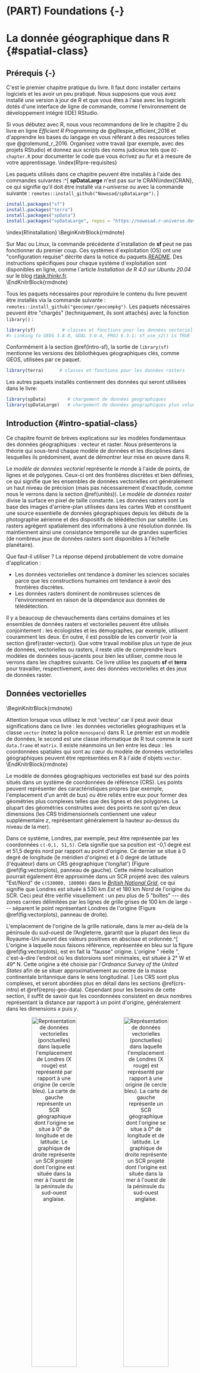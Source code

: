 # (PART) Foundations {-}

# La donnée géographique dans R {#spatial-class}

## Prérequis {-}

C'est le premier chapitre pratique du livre. Il faut donc installer certains logiciels et les avoir un peu pratiqué. 
Nous supposons que vous avez installé une version à jour de R et que vous êtes à l'aise avec les logiciels dotés d'une interface de ligne de commande, comme l'environnement de développement intégré (IDE) RStudio.
<!--or VSCode?-->

<!-- Should we update these references to more up-to-date resources? -->
Si vous débutez avec R, nous vous recommandons de lire le chapitre 2 du livre en ligne *Efficient R Programming* de @gillespie_efficient_2016 et d'apprendre les bases du langage en vous référant à des ressources telles que @grolemund_r_2016.
Organisez votre travail (par exemple, avec des projets RStudio) et donnez aux scripts des noms judicieux tels que `02-chapter.R` pour documenter le code que vous écrivez au fur et à mesure de votre apprentissage.
\index{R!pre-requisites}

Les paquets utilisés dans ce chapitre peuvent être installés à l'aide des commandes suivantes :^[
**spDataLarge** n'est pas sur le CRAN\index{CRAN}, ce qui signifie qu'il doit être installé via *r-universe* ou avec la commande suivante : `remotes::install_github("Nowosad/spDataLarge")`.
]


```r
install.packages("sf")
install.packages("terra")
install.packages("spData")
install.packages("spDataLarge", repos = "https://nowosad.r-universe.dev")
```

\index{R!installation}
\BeginKnitrBlock{rmdnote}<div class="rmdnote">Sur Mac ou Linux, la commande précédente d´installation de **sf** peut ne pas fonctionner du premier coup.
Ces systèmes d´exploitation (OS) ont une "configuration requise" décrite dans la notice du paquets.[README](https://github.com/r-spatial/sf). 
Des instructions spécifiques pour chaque système d´exploitation sont disponibles en ligne, comme l´article *Installation de R 4.0 sur Ubuntu 20.04* sur le blog [rtask.thinkr.fr](https://rtask.thinkr.fr/installation-of-r-4-0-on-ubuntu-20-04-lts-and-tips-for-spatial-packages/).</div>\EndKnitrBlock{rmdnote}

Tous les paquets nécessaires pour reproduire le contenu du livre peuvent être installés via la commande suivante : `remotes::install_github("geocompr/geocompkg")`.
Les paquets nécessaires peuvent être "chargés" (techniquement, ils sont attachés) avec la fonction `library()` :


```r
library(sf)          # classes et fonctions pour les données vectorielles
#> Linking to GEOS 3.8.0, GDAL 3.0.4, PROJ 6.3.1; sf_use_s2() is TRUE
```

Conformément à la section \@ref(intro-sf), la sortie de `library(sf)` mentionne les versions des bibliothèques géographiques clés, comme GEOS, utilisées par ce paquet.


```r
library(terra)      # classes et fonctions pour les données rasters
```

Les autres paquets installés contiennent des données qui seront utilisées dans le livre:


```r
library(spData)        # chargement de données geographiques
library(spDataLarge)   # chargement de données geographiques plus volumineuses
```

## Introduction {#intro-spatial-class}

Ce chapitre fournit de brèves explications sur les modèles fondamentaux des données géographiques : vecteur et raster.
Nous présenterons la théorie qui sous-tend chaque modèle de données et les disciplines dans lesquelles ils prédominent, avant de démontrer leur mise en œuvre dans R.

Le *modèle de données vectoriel* représente le monde à l'aide de points, de lignes et de polygones.
Ceux-ci ont des frontières discrètes et bien définies, ce qui signifie que les ensembles de données vectorielles ont généralement un haut niveau de précision (mais pas nécessairement d'exactitude, comme nous le verrons dans la section \@ref(unités)).
Le *modèle de données raster* divise la surface en pixel de taille constante.
Les données rasters sont la base des images d'arrière-plan utilisées dans les cartes Web et constituent une source essentielle de données géographiques depuis les débuts de la photographie aérienne et des dispositifs de télédétection par satellite.
Les rasters agrègent spatialement des informations à une résolution donnée. Ils maintiennent ainsi une consistance temporelle sur de grandes superficies (de nombreux jeux de données rasters sont disponibles à l'échelle planétaire).

Que faut-il utiliser ?
La réponse dépend probablement de votre domaine d'application :

- Les données vectorielles ont tendance à dominer les sciences sociales parce que les constructions humaines ont tendance à avoir des frontières discrètes.
- Les données rasters dominent de nombreuses sciences de l'environnement en raison de la dépendance aux données de télédétection.

Il y a beaucoup de chevauchements dans certains domaines et les ensembles de données rasters et vectorielles peuvent être utilisés conjointement :
les écologistes et les démographes, par exemple, utilisent couramment les deux.
En outre, il est possible de les convertir (voir la section \@ref(raster-vector)).
Que votre travail mobilise plus un type de jeux de données, vectorielles ou rasters, il reste utile de comprendre leurs modèles de données sous-jacents pour bien les utiliser, comme nous le verrons dans les chapitres suivants.
Ce livre utilise les paquets **sf** et **terra** pour travailler, respectivement, avec des données vectorielles et des jeux de données raster.

## Données vectorielles 

\BeginKnitrBlock{rmdnote}<div class="rmdnote">Attention lorsque vous utilisez le mot 'vecteur' car il peut avoir deux significations dans ce livre :
les données vectorielles géographiques et la classe `vector` (notez la police `monospace`) dans R.
Le premier est un modèle de données, le second est une classe informatique de R tout comme le sont `data.frame` et `matrix`.
Il existe néanmoins un lien entre les deux : les coordonnées spatiales qui sont au cœur du modèle de données vectorielles géographiques peuvent être représentées en R à l´aide d´objets `vector`.</div>\EndKnitrBlock{rmdnote}

Le modèle de données géographiques vectorielles est basé sur des points situés dans un système de coordonnées de référence (CRS).
Les points peuvent représenter des caractéristiques propres (par exemple, l'emplacement d'un arrêt de bus) ou être reliés entre eux pour former des géométries plus complexes telles que des lignes et des polygones.
La plupart des géométries construites avec des points ne sont qu'en deux dimensions (les CRS tridimensionnels contiennent une valeur supplémentaire $z$, représentant généralement la hauteur au-dessus du niveau de la mer).

Dans ce système, Londres, par exemple, peut être représentée par les coordonnées `c(-0,1, 51,5)`.
Cela signifie que sa position est  -0,1 degré est et 51,5 degrés nord par rapport au point d'origine.
Ce dernier se situe à 0 degré de longitude (le méridien d'origine) et à 0 degré de latitude (l'équateur) dans un CRS géographique ('long/lat') (Figure \@ref(fig:vectorplots), panneau de gauche).
Cette même localisation pourrait également être approximée dans un SCR projeté avec des valeurs "Est/Nord" de `c(530000, 180000)` dans le [*British National Grid*](https://en.wikipedia.org/wiki/Ordnance_Survey_National_Grid), ce qui signifie que Londres est située à 530 km *Est* et 180 km *Nord* de l'origine du SCR.
Ceci peut être vérifié visuellement : un peu plus de 5 "boîtes" --- des zones carrées délimitées par les lignes de grille grises de 100 km de large --- séparent le point représentant Londres de l'origine (Figure \@ref(fig:vectorplots), panneau de droite).

L'emplacement de l'origine de la grille nationale, dans la mer au-delà de la péninsule du sud-ouest de l’Angleterre, garantit que la plupart des lieux du Royaume-Uni auront des valeurs positives en abscisse et ordonnée.^[ 
L'origine à laquelle nous faisons référence, représentée en bleu sur la figure \@ref(fig:vectorplots), est en fait la "fausse" origine.
L'origine " réelle ", c'est-à-dire l'endroit où les distorsions sont minimales, est située à 2° W et 49° N. 
Cette origine a été choisie par l'*Ordnance Survey of the United States* afin de se situer approximativement au centre de la masse continentale britannique dans le sens longitudinal.
]
Les CRS sont plus complexes, et seront abordées plus en détail dans les sections \@ref(crs-intro) et \@ref(reproj-geo-data). Cependant pour les besoins de cette section, il suffit de savoir que les coordonnées consistent en deux nombres représentant la distance par rapport à un point d'origine, généralement dans les dimensions $x$ puis $y$.



<div class="figure" style="text-align: center">
<img src="figures/vector_lonlat.png" alt="Représentation de données vectorielles (ponctuelles) dans laquelle l'emplacement de Londres (X rouge) est représenté par rapport à une origine (le cercle bleu). La carte de gauche représente un SCR géographique dont l'origine se situe à 0° de longitude et de latitude. Le graphique de droite représente un SCR projeté dont l'origine est située dans la mer à l'ouest de la péninsule du sud-ouest anglaise." width="49%" /><img src="figures/vector_projected.png" alt="Représentation de données vectorielles (ponctuelles) dans laquelle l'emplacement de Londres (X rouge) est représenté par rapport à une origine (le cercle bleu). La carte de gauche représente un SCR géographique dont l'origine se situe à 0° de longitude et de latitude. Le graphique de droite représente un SCR projeté dont l'origine est située dans la mer à l'ouest de la péninsule du sud-ouest anglaise." width="49%" />
<p class="caption">(\#fig:vectorplots)Représentation de données vectorielles (ponctuelles) dans laquelle l'emplacement de Londres (X rouge) est représenté par rapport à une origine (le cercle bleu). La carte de gauche représente un SCR géographique dont l'origine se situe à 0° de longitude et de latitude. Le graphique de droite représente un SCR projeté dont l'origine est située dans la mer à l'ouest de la péninsule du sud-ouest anglaise.</p>
</div>

**sf** fournit des classes informatiques pour les données géographiques vectorielles ainsi qu'une interface en ligne de commande pour des bibliothèques de géocomputation de bas niveau : 

- GDAL\index{GDAL}, pour la lecture, l'écriture et la manipulation d'une large gamme de formats de données géographiques, couverte dans le chapitre \@ref(read-write)
- PROJ, une puissante bibliothèque pour les transformations de systèmes de coordonnées, qui sous-tend le chapitre \@ref(reproj-geo-data)
- GEOS\index{GEOS}, un moteur de géométrie euclidienne pour les opérations telles que le calcul des tampons et des centroïdes sur les données avec un SCR projeté, couvert dans le chapitre \@ref(geometric-operations)
- [S2](https://s2geometry.io/), un moteur de géométrie sphérique écrit en C++ développé par Google, via le paquet [**s2**](https://r-spatial.github.io/s2/), couvert dans la section \@ref(s2) ci-dessous et dans le chapitre \@ref(reproj-geo-data).
<!-- - [liblwgeom](https://github.com/postgis/postgis/tree/master/liblwgeom), a geometry engine used by PostGIS, via the [**lwgeom**](https://r-spatial.github.io/lwgeom/) package -->

Les informations concernant ces interfaces sont indiquées par *sf* lorsque que celui ci est chargé pour la première fois: via le message `Linking to GEOS 3.8.0, GDAL 3.0.4, PROJ 6.3.1; sf_use_s2() is TRUE` apparue en dessous de la commande `library(sf)` au tout début de ce chapitre. Ce message indique les versions des bibliothèques liées GEOS, GDAL et PROJ (chiffre pouvant varier au cours du temps et entre les ordinateurs) et si oui ou non l'interface avec S2 est activée. 
Aujourd'hui, nous considérons que c'est un acquis, cependant, c'est grâce à l’intégration étroite entre les différentes bibliothèques géographiques qu'un travail de géocomputation reproductible est possible.

Une fonctionnalité intéressante de **sf** est que vous pouvez changer le moteur de géométrie par défaut utilisé sur les données non projetées : "Désactiver" S2 peut être fait avec la commande `sf::sf_use_s2("FALSE")`, ce qui signifie que le moteur de géométrie euclidienne GEOS sera utilisé par défaut pour toutes les opérations de géométrie, y compris celles sur les données non projetées.
Comme nous le verrons dans la Section \@ref(s2), la géométrie euclidienne, ou plane, est basée sur un espace à 2 dimensions.
Les moteurs de géométrie euclidienne tels que GEOS supposent des coordonnées "plates" (projetées), tandis que les moteurs de géométrie sphérique tels que S2 supposent des coordonnées non projetées (lon/lat).

Cette section présente les classes **sf** en préparation des chapitres suivants (les chapitres \@ref(geometric-operations) et \@ref(read-write) couvrent respectivement l'interface GEOS et GDAL)

### Une introduction aux *Simple Features*

*Simple features* ou "entités simples" est un [Format ouvert](http://portal.opengeospatial.org/files/?artifact_id=25355) développé et approuvé par l'Open Geospatial Consortium (OGC), une organisation à but non lucratif dont nous reviendrons sur les activités dans un chapitre ultérieur (section \@ref(file-formats)).
\index{simple features |cf. {sf}}
*Simple Features* est un modèle de données hiérarchique qui représente un large éventail de types géométriques.
Sur les 18 types géométriques pris en charge par la spécification, seuls 7 sont utilisés dans la grande majorité des recherches géographiques (voir Figure \@ref(fig:sf-ogc)) ;
ces types géométriques de base sont entièrement pris en charge par le paquet R **sf** [@pebesma_simple_2018].^[
Le format OGC complet comprend des types de géométrie plutôt exotiques, notamment les types de géométrie "surface" et "courbe", qui ont actuellement une application limitée dans le monde réel.
Les 18 types peuvent être manipulés avec le package **sf**, bien que (à partir de l'été 2018) leur représentation ne fonctionne plus que pour les "7 principaux".
]  

<div class="figure" style="text-align: center">
<img src="figures/sf-classes.png" alt="Les types de *Simple features* pleinement disponibles dans sf." width="60%" />
<p class="caption">(\#fig:sf-ogc)Les types de *Simple features* pleinement disponibles dans sf.</p>
</div>

**sf** peut représenter tous les types de géométrie vectorielle courants (les classes de données raster ne sont pas prises en charge par **sf**) : points, lignes, polygones et leurs versions "multi" respectives (qui regroupent les caractéristiques du même type en une seule caractéristique).
\index{sf}
\index{sf (package)|voir {sf}}
**sf** prend également en charge les collections de géométrie, qui peuvent contenir plusieurs types de géométrie dans un seul objet.
**sf** fournit la même fonctionnalité (et plus) que celle fournie précédemment dans trois packages --- **sp** pour les classes de données [@R-sp], **rgdal** pour la lecture/écriture de données via une interface avec GDAL et PROJ [@R-rgdal] et **rgeos** pour les opérations spatiales via une interface avec GEOS [@R-rgeos].


Comme expliqué au chapitre 1, les paquets géographiques de R ont une longue histoire d'interfaçage avec des bibliothèques de niveau inférieur, et **sf** poursuit cette tradition avec une interface unifiée vers les versions récentes de GEOS pour les opérations de géométrie, la bibliothèque GDAL pour la lecture et l'écriture de fichiers de données géographiques, et la bibliothèque PROJ pour la représentation et la transformation des systèmes de référence de coordonnées projetées.
Grâce à **s2**,
<!-- **s2** functions have replaced **lwgeom** ones (Bivand 2021). -->
<!-- and **lwgeom**, **sf** also has an inter to PostGIS's [`liblwgeom`](https://github.com/postgis/postgis/tree/master/liblwgeom) library  -->
"une interface avec la bibliothèque de géométrie sphérique de Google [`s2`] (https://s2geometry.io/), **sf** a également accès à des "mesures et opérations sur des géométries non planes" rapides et précises" [@bivand_progress_2021].
Depuis la version 1.0.0 de **sf**, lancée en [juin 2021](https://cran.r-project.org/src/contrib/Archive/sf/), la fonctionnalité **s2** est maintenant utilisée par [défaut](https://r-spatial.org/r/2020/06/17/s2.html) sur les géométries avec des systèmes de coordonnées géographiques (longitude/latitude), une caractéristique unique de **sf** qui diffère des bibliothèques spatiales ne prenant en charge que GEOS pour les opérations de géométrie, comme le paquet Python [GeoPandas](geopandas/geopandas/issues/2098).
Nous aborderons **s2** dans les chapitres suivants.
<!-- Todo: link to them, e.g. (RL 2021-11) -->
<!-- See sections \@ref(s2) and \@ref(buffers) for further details. -->

La capacité de **sf** à intégrer plusieurs bibliothèques puissantes pour la géoinformatique dans un seul cadre est une réalisation remarquable qui réduit le "coût d'entrée" dans le monde de l'analyse reproductible des données géographiques avec des bibliothèques performantes.
La fonctionnalité de **sf** est bien documentée sur son site web à l'adresse [r-spatial.github.io/sf/] (https://r-spatial.github.io/sf/index.html) contient 7 vignettes.
Celles-ci peuvent être visualisées hors ligne comme suit :


```r
vignette(package = "sf") # Qu'elles sont les vignettes disponibles
vignette("sf1")          # Une introduction à la bibliothèque 
```



Comme l'explique la première vignette, les objets de type *simples features* dans R sont stockés dans un tableau de données, les données géographiques occupant une colonne spéciale, généralement nommée "geom" ou "geometry".
Nous allons utiliser le jeu de données `world` fourni par la bibliothèque **spData**, chargé au début de ce chapitre, pour montrer ce que sont les objets `sf` et comment ils fonctionnent.
`world` est un "tableau de données `sf`" contenant des colonnes spatiales et attributaires, dont les noms sont retournés par la fonction `names()` (la dernière colonne dans cet exemple contient les informations géographiques) :


```r
class(world)
#> [1] "sf"         "tbl_df"     "tbl"        "data.frame"
names(world)
#>  [1] "iso_a2"    "name_long" "continent" "region_un" "subregion" "type"     
#>  [7] "area_km2"  "pop"       "lifeExp"   "gdpPercap" "geom"
```

Le contenu de cette colonne `geom` donne aux objets `sf` leurs propriétés spatiales : `world$geom` est une '[colonne de type liste](https://adv-r.hadley.nz/vectors-chap.html#list-columns)' qui contient toutes les coordonnées des polygones du pays.
\index{list column}
Les objets `sf` peuvent être tracés rapidement avec la fonction de base de R, `plot()` ;
la commande suivante crée la figure \@ref(fig:world-all).


```r
plot(world)
```

<div class="figure" style="text-align: center">
<img src="02-spatial-data_files/figure-html/world-all-1.png" alt="Cartes du monde utilisant le paquet sf, avec une dimension pour chaque attribut." width="100%" />
<p class="caption">(\#fig:world-all)Cartes du monde utilisant le paquet sf, avec une dimension pour chaque attribut.</p>
</div>

Notez qu'au lieu de créer une seule carte par défaut pour les objets géographiques, comme le font la plupart des programmes SIG,  la fonction `plot()` sur des objets `sf` retourne une carte pour chaque variable du jeux de données.
Ce comportement peut être utile pour explorer la distribution spatiale de différentes variables et est abordé plus en détail dans la section \@ref(basic-map).

Plus largement, traiter les objets géographiques comme des tableaux de données classiques avec des propriétés spatiales présente de nombreux avantages, surtout si vous avez déjà l'habitude de travailler avec des tableaux de données.
Par exemple, la fonction très pratique `summary()`, fournit un aperçu utile des variables de l'objet `world`.


```r
summary(world["lifeExp"])
#>     lifeExp                geom    
#>  Min.   :50.6   MULTIPOLYGON :177  
#>  1st Qu.:65.0   epsg:4326    :  0  
#>  Median :72.9   +proj=long...:  0  
#>  Mean   :70.9                      
#>  3rd Qu.:76.8                      
#>  Max.   :83.6                      
#>  NA's   :10
```

Bien que nous n'ayons sélectionné qu'une seule variable pour la commande `summary()`, elle produit également un rapport sur la géométrie.
Cela démontre le comportement "permanent" des colonnes de type géométrie des objets **sf**, cela signifie que la géométrie est conservée à moins que l'utilisateur ne la supprime délibérément, comme nous le verrons dans la Section \@ref(vector-attribute-manipulation).
Le résultat fournit un résumé rapide des données spatiales et non spatiales contenues dans `world` : l'espérance de vie moyenne est de 71 ans (allant de moins de 51 ans à plus de 83 ans avec une médiane de 73 ans) pour tous les pays.

\BeginKnitrBlock{rmdnote}<div class="rmdnote">Le mot `MULTIPOLYGON` dans le résumé ci-dessus fait référence au type de géométrie des éléments (pays) dans l´objet `world`.
Cette représentation est nécessaire pour les pays comportant des îles comme l´Indonésie et la Grèce.
Les autres types de géométrie sont décrits dans la section \@ref(geometry).</div>\EndKnitrBlock{rmdnote}

Il est important d'examiner de plus près le comportement de base et le contenu de cet objet *simple feature*, que l'on peut utilement considérer comme un "**s**patial data **f**rames".

Les objets `sf` sont faciles à extraire: le code ci-dessous extrait ses deux premières lignes et trois premières colonnes de `world`.
La sortie montre deux différences majeures par rapport à un `data.frame` standard : l'inclusion de données géographiques supplémentaires (`geometry type`, `dimension`, `bbox` et les informatio`ns SCR - `epsg (SRID)`, `proj4string`) ainsi que la présence d'une colonne `geometry`, ici nommée `geom` :


```r
world_mini = world[1:2, 1:3]
world_mini
#> Simple feature collection with 2 features and 3 fields
#> Geometry type: MULTIPOLYGON
#> Dimension:     XY
#> Bounding box:  xmin: -180 ymin: -18.3 xmax: 180 ymax: -0.95
#> Geodetic CRS:  WGS 84
#> # A tibble: 2 × 4
#>   iso_a2 name_long continent                                                geom
#>   <chr>  <chr>     <chr>                                      <MULTIPOLYGON [°]>
#> 1 FJ     Fiji      Oceania   (((-180 -16.6, -180 -16.5, -180 -16, -180 -16.1, -…
#> 2 TZ     Tanzania  Africa    (((33.9 -0.95, 31.9 -1.03, 30.8 -1.01, 30.4 -1.13,…
```

Tout cela peut sembler assez complexe, surtout pour un système de classes qui est censé être simple.
Cependant, il y a de bonnes raisons d'organiser les choses de cette façon et d'utiliser **sf**.

Avant de décrire chaque type de géométrie géré par le paquet **sf**, il est utile de prendre un peu de recul pour comprendre les éléments constitutifs des objets de type `sf`. 
La section \@ref(sf) montre comment les objets *simples features* sont des tableau de données, avec des colonnes géométriques spéciales.
Ces colonnes spatiales sont souvent appelées `geom` ou `geometry` : ainsi `world$geom` fait référence à l'élément spatial de l'objet `world` décrit plus haut.
Ces colonnes géométriques sont des "colonnes de type liste" de la classe `sfc` (voir la section \@ref(sfc)).
Puis, à leur tour, les objets `sfc` sont composés d'un ou plusieurs objets de la classe `sfg` : des géométries d'entités simples que nous décriverons dans la section \@ref(sfg).
\index{sf!sfc}
\index{simple feature columns|see {sf!sfc}}

Pour comprendre comment fonctionnent les composantes spatiales des entités simples, il est essentiel de comprendre comment leurs géométries sont prises en comptes.
C'est pourquoi nous couvrirons chacun des types de géométrie d'entités simples actuellement pris en charge dans la section \@ref(geometry) puis nous continuerons en montrant comment ils peuvent être représentés dans R avec des objets `sf`, formés à la base d'objets `sfg` et `sfc`.


```bloc2
Le morceau de code précédent utilise `=` pour créer un nouvel objet appelé `world_mini` dans la commande `world_mini = world[1:2, 1:3]`.
C´est ce qu´on appelle une affectation.
Une commande équivalente pour obtenir le même résultat est `world_mini <- world[1:2, 1:3]`.
Bien que l´affectation par flèche soit plus couramment utilisée, nous utilisons l´affectation par égalité parce qu´elle est légèrement plus rapide à taper et plus facile à enseigner en raison de sa compatibilité avec les langages couramment utilisés tels que Python et JavaScript.
L´utilisation de l´un ou l´autre est une question de préférence, tant que vous êtes cohérent (des paquets tels que **styler** peuvent être utilisés pour changer de style).
```

### Pourquoi *simple features*?

Les *simple features* ou entités simples sont un modèle de données largement utilisé qui sous-tend les structures de données de nombreuses applications SIG, notamment QGIS\index{QGIS} et PostGIS\index{PostGIS}.
L'un des principaux avantages de cette approche est que l'utilisation du modèle de données garantit que votre travail est transférable à d'autres configurations, par exemple l'importation et l'exportation vers des bases de données spatiales.
\index{sf!why simple features}

Une question plus spécifique du point de vue de R est "pourquoi utiliser le paquet **sf** alors que **sp** est déjà éprouvé" ?
Il existe de nombreuses raisons (liées notamment aux avantages du modèle des entités simples) :

- lecture et écriture rapides des données ;
- amélioration des performances de représentation graphique ;
- les objets **sf** peuvent être traités comme des tableaux de données dans la plupart des opérations ; 
- les noms des fonctions **sf** sont relativement cohérents et intuitifs (tous commencent par `st_`) ; 
- les fonctions **sf** peuvent être combinées à l'aide de l'opérateur `%>%` et fonctionnent bien avec la collection [tidyverse](http://tidyverse.org/) des paquets R\index{tidyverse}.  

L'intégration de **sf** pour les paquets **tidyverse** est illustrée avec la fonction de lecture des données géographiques vectorisées: `read_sf()`.
Au contraire de la fonction `st_read()` qui va retourner les attributs dans les classes de base R `data.frame` (et affiche un message de compte rendu plus complet qui dans l'extrait de code ci dessous a été omis) la fonction `read_sf()` va retourner un **tidyverse** `tibble`.
Vous en trouvez la démonstration ci-dessous (voir la section \@ref(iovec) sur la lecture et l'écriture des données géographiques vectorielles avec R) : 


```r
world_dfr = st_read(system.file("shapes/world.shp", package = "spData"))
#> Reading layer `world' from data source 
#>   `/usr/local/lib/R/site-library/spData/shapes/world.shp' using driver `ESRI Shapefile'
#> Simple feature collection with 177 features and 10 fields
#> Geometry type: MULTIPOLYGON
#> Dimension:     XY
#> Bounding box:  xmin: -180 ymin: -89.9 xmax: 180 ymax: 83.6
#> Geodetic CRS:  WGS 84
world_tbl = read_sf(system.file("shapes/world.shp", package = "spData"))
class(world_dfr)
#> [1] "sf"         "data.frame"
class(world_tbl)
#> [1] "sf"         "tbl_df"     "tbl"        "data.frame"
```

Comme illusté dans le Chapitre \@ref(attr), montrant la manipulation d'objets `sf avec le **tidyverse**,  **sf** est désormais la bibliothèquee de référence pour l'analyse des données vectorielles spatiales dans R (sans oublier l'écosystème des paquets **spatstat** qui fournit de nombreuses fonctions pour les statistiques spatiales).
De nombreux paquets populaires reposent sur **sf**, comme le montre l'augmentation de sa popularité en termes de nombre de téléchargements par jour, comme indiqué dans la section \@ref(r-ecosystem) du chapitre précédent.
La transition de paquets et de chaînes de processus reposant sur les anciens paquets **rgeos** et **rgdal** prends du temps [@bivand_progress_2021], mais le processus a été acceleré par le sentiments d'urgence par les messages indiquant qu'ils "seraient indisponibles à partir de fin 2023".
Cela signifie que quiconque utilisant encore ces paquets se doit de "**passer aux fonctions de sf/stars/terra pour utiliser GDAL et PROJ le plus rapidement possible.**".

En d'autres termes, **sf** est à l'épreuve du futur mais **sp** ne l'est pas.
Pour les *workflow*  qui dépendent de l'ancienne classe `Spatial`, les objets `sf` peuvent être convertis depuis et vers la classe `Spatial` du paquet **sp** comme suit :


```r
library(sp)
world_sp = as(world, "Spatial") # de sf à sp
# sp functions ...
world_sf = st_as_sf(world_sp)           # de sp à sf
```

### Réalisation rapide de cartes {#basic-map}

Des premiers jets de cartes peuvent être crées dans **sf** avec `plot()`.
Par défaut, cela crée un graphique avec de multiple encarts (comme `spplot()` de **sp**), un encart pour chaque variable de l'objet, comme illustré dans le panneau de gauche de la Figure \@ref(fig:sfplot).
Une légende ou "clé" avec une couleur continue est produite si l'objet à tracer a une seule variable (voir l'encart de droite).
Les couleurs peuvent également être définies avec l'argument `col = `, bien que cela ne permette pas de créer une palette continue ou une légende. 
\index{map making!basic}


```r
plot(world[3:6])
plot(world["pop"])
```

<div class="figure" style="text-align: center">
<img src="02-spatial-data_files/figure-html/sfplot-1.png" alt="Cartographie avec sf, avec plusieurs variables (gauche) ou une seule (droite)." width="49%" /><img src="02-spatial-data_files/figure-html/sfplot-2.png" alt="Cartographie avec sf, avec plusieurs variables (gauche) ou une seule (droite)." width="49%" />
<p class="caption">(\#fig:sfplot)Cartographie avec sf, avec plusieurs variables (gauche) ou une seule (droite).</p>
</div>

Les graphiques sont ajoutés en tant que couches aux images existantes en ajoutant dans la fonction l'argument `add = TRUE`.^[
L'appel de la fonction `plot()` sur un objet **sf** va en réalité appeler `sf::::plot.sf()`. 
La fonction `plot()` est une méthode générique qui se comporte différemment selon la classe de l'objet en entrée.
]
Pour illustrer cela et donner un avant-goût du contenu des chapitres \@ref(attr) et \@ref(spatial-operations) sur les attributs et les opérations sur les données spatiales, l'extrait de code suivant combine des pays d'Asie :


```r
world_asia = world[world$continent == "Asia", ]
asia = st_union(world_asia)
```

Ainsi, nous pouvons maintenant dessiner le continent asiatique sur une carte du monde.
Notez que le premier graphique ne doit avoir qu'un seul encart pour que `add = TRUE` fonctionne.
Si le premier graphique a une légende, `reset = FALSE` doit être utilisé (résultat non montré) :


```r
plot(world["pop"], reset = FALSE)
plot(asia, add = TRUE, col = "red")
```

L'ajout de couches de cette manière peut être utilisé pour vérifier la correspondance géographique entre les couches : 
la fonction `plot()` est rapide à exécuter et nécessite peu de lignes de code, mais ne permet pas de créer des cartes interactives avec une large gamme d'options.
Pour la réalisation de cartes plus poussées, nous recommandons l'utilisation de paquets de visualisation spécifiques tels que **tmap** (voir le chapitre \@ref(adv-map)).

Il y a plusieurs façons de modifier les cartes avec la méthode `plot()` de **sf**.
Comme **sf** étend les méthodes de base de R, les arguments de `plot()` tels que `main =` (qui spécifie le titre de la carte) fonctionnent avec les objets `sf` (voir `?graphics::plot` et `?par`).^[
Remarque : de nombreux arguments de `plot()` sont ignorés dans les cartes à facettes, lorsque plus d'une colonne `sf` est utilisée.
]
\index{base plot|see {map making}}
\index{map making!base plotting}

La figure \@ref(fig:contpop) illustre cette flexibilité en superposant sur une carte du monde des cercles dont les diamètres (définis avec l'argument `cex =`) représentent les populations des pays.
Une version non projetée de cette figure peut être créée avec les commandes suivantes (voir les exercices à la fin de ce chapitre et le script [`02-contplot.R`](https://github.com/Robinlovelace/geocompr/blob/main/code/02-contpop.R)  \@ref(fig:contpop)):


```r
plot(world["continent"], reset = FALSE)
cex = sqrt(world$pop) / 10000
world_cents = st_centroid(world, of_largest = TRUE)
plot(st_geometry(world_cents), add = TRUE, cex = cex)
```

<div class="figure" style="text-align: center">
<img src="02-spatial-data_files/figure-html/contpop-1.png" alt="Pays coloriés par continent et leur population en 2015 (cercles proportionnels à la population)." width="100%" />
<p class="caption">(\#fig:contpop)Pays coloriés par continent et leur population en 2015 (cercles proportionnels à la population).</p>
</div>

Le code ci-dessus utilise la fonction `st_centroid()` pour convertir un type de géométrie (polygones) en un autre (points) (voir chapitre \@ref(geometric-operations)), dont la représentation varie en fonction de  l'argument `cex`.

\index{bounding box}
La méthode plot de **sf** possède également des arguments spécifiques aux données géographiques. `expandBB`, par exemple, peut être utilisé pour dessiner un objet `sf` dans son contexte :
elle prend un vecteur de quatre nombres qui étend la boîte de délimitation de la carte par rapport à zéro en suivant l'ordre : bas, gauche, haut, droite.
Dans le programme suivant, ce paramètre est utilisé pour représenter l'Inde et ses gigantesques voisins asiatiques, en mettant l'accent sur la Chine à l'est \@ref(fig:china) (voir les \exercices ci-dessous sur l'ajout de texte aux graphiques) :


```r
india = world[world$name_long == "India", ]
plot(st_geometry(india), expandBB = c(0, 0.2, 0.1, 1), col = "gray", lwd = 3)
plot(world_asia[0], add = TRUE)
```

<div class="figure" style="text-align: center">
<img src="02-spatial-data_files/figure-html/china-1.png" alt="L'Inde et ses pays voisins, exemple d'utilisation du paramètre expandBB." width="50%" />
<p class="caption">(\#fig:china)L'Inde et ses pays voisins, exemple d'utilisation du paramètre expandBB.</p>
</div>

Notez l'utilisation de `[0]` pour ne garder que la colonne de géométrie et de `lwd` pour mettre l'accent sur l'Inde.
La prochaine section \@ref(other-mapping-packages) présente d'autres techniques de visualisation permettant de représenter une gamme de types de géométrie.

### Les types de géométries {#geometry}

Les géométries sont les éléments de base des éntités simples.
Ces derniers peuvent prendre dans R l'un des 18 types de géométrie pris en charge par le paquet **sf**.
\index{geometry types|see {sf!geometry types}}
\index{sf!geometry types}
Dans ce chapitre, nous nous concentrerons sur les sept types les plus couramment utilisés : `POINT`, `LINESTRING`, `POLYGON`, `MULTIPOINT`, `MULTILINESTRING`, `MULTIPOLYGON` et `GEOMETRYCOLLECTION`.
La liste complète des types d'éléments possibles est disponible dans [le manuel de PostGIS](http://postgis.net/docs/using_postgis_dbmanagement.html).

En général, le *well-known binary* (WKB) ou le *well-known text*  (WKT) sont les codages standard pour les géométries simples. 
\index{well-known text}
\index{WKT|see {well-known text}}
\index{well-known binary}
Les WKB sont généralement représentés par des chaînes hexadécimales facilement lisibles par les ordinateurs.
C'est pourquoi les SIG et les bases de données spatiales l'utilisent pour transférer et stocker des objets géométriques.
Le WKT, quant à lui, est une description de balisage textuel lisible par l'homme pour des éntités simples. 
Les deux formats sont échangeables, et si nous en présentons un, nous choisirons naturellement la représentation WKT.

La base de chaque type de géométrie est le point. 
Un point est simplement une coordonnée dans un espace 2D, 3D ou 4D (cf. `vignette("sf1")` pour plus d'informations). Un exemple est disponible sur le second panneau de la figure \@ref(fig:sfcs):
\index{sf!point}

- `POINT (5 2)`

\index{sf!linestring}
Une *linestring*, ligne, est une séquence de points avec une ligne droite reliant ces points, par exemple (cf. le panneau central de la figure \@ref(fig:sfcs)) :

- `LINESTRING (1 5, 4 4, 4 1, 2 2, 3 2)`

Un polygone est une séquence de points qui forment un anneau fermé, sans intersection.
Fermé signifie que le premier et le dernier point d'un polygone ont les mêmes coordonnées (cf. le panneau de droite de la figure \@ref(fig:sfcs)).^[
Par définition, un polygone a une limite extérieure (anneau extérieur) et peut avoir zéro ou plusieurs limites intérieures (anneaux intérieurs), également appelées "trous".
Un polygone avec un trou serait, par exemple, `POLYGON ((1 5, 2 2, 4 1, 4 4, 1 5), (2 4, 3 4, 3 3, 2 3, 2 4))`.
]
\index{sf!hole}

- Polygone sans anneau intérieur: `POLYGON ((1 5, 2 2, 4 1, 4 4, 1 5))`

<div class="figure" style="text-align: center">
<img src="02-spatial-data_files/figure-html/sfcs-1.png" alt="Exemple de géometries de point, ligne et polygone." width="100%" />
<p class="caption">(\#fig:sfcs)Exemple de géometries de point, ligne et polygone.</p>
</div>



Jusqu'à présent, nous avons créé des géométries avec une seule entité géométrique par élément.
Toutefois, **sf** permet également l'existence de plusieurs géométries au sein d'une même entité (d'où le terme "collection de géométries") en utilisant la version "multi" de chaque type de géométrie :
\index{sf!multi features}

- Multipoint: `MULTIPOINT (5 2, 1 3, 3 4, 3 2)`
- Multilinestring: `MULTILINESTRING ((1 5, 4 4, 4 1, 2 2, 3 2), (1 2, 2 4))`
- Multipolygon: `MULTIPOLYGON (((1 5, 2 2, 4 1, 4 4, 1 5), (0 2, 1 2, 1 3, 0 3, 0 2)))`

<div class="figure" style="text-align: center">
<img src="02-spatial-data_files/figure-html/multis-1.png" alt="Examples de multi* geometries." width="100%" />
<p class="caption">(\#fig:multis)Examples de multi* geometries.</p>
</div>

Enfin, une collection de géométries peut contenir n'importe quelle combinaison de géométries, y compris des (multi)points et des lignes (voir figure \@ref(fig:geomcollection)) :
\index{sf!collection géométrique}

- Geometry collection: `GEOMETRYCOLLECTION (MULTIPOINT (5 2, 1 3, 3 4, 3 2), LINESTRING (1 5, 4 4, 4 1, 2 2, 3 2))`

<div class="figure" style="text-align: center">
<img src="02-spatial-data_files/figure-html/geomcollection-1.png" alt="Exemple de collection de géometrie." width="33%" />
<p class="caption">(\#fig:geomcollection)Exemple de collection de géometrie.</p>
</div>

### La classe sf {#sf}

Les *Simple features* ou entités simples sont composés de deux parties principales : les géométries et les attributs non géographiques.
La figure \@ref(fig:02-sfdiagram) montre comment un objet sf est créé -- les géométries proviennent d'un objet `sfc`, tandis que les attributs sont pris dans un `data.frame` ou un `tibble`.
Les sections \@ref(sfg) et \@ref(sfc) reprennent la création de géometries sf à partir de rien.

<div class="figure" style="text-align: center">
<img src="figures/02-sfdiagram.png" alt="Différentes étapes de construction des objets sf." width="100%" />
<p class="caption">(\#fig:02-sfdiagram)Différentes étapes de construction des objets sf.</p>
</div>

Les attributs non géographiques permettent la représentation du nom de l'entité ou d'autres attributs, mesures, appartenance à des groupes et autres.
\index{sf!class}
Pour l'illustrer nous allons représenter une température de 25°C à Londres le 21 juin 2017.
Cet exemple à une géométrie (les coordonnées) et trois attributs de trois classes différentes (le nom, la température et la date).^[
D'autres attributs pourraient être des types de villes (grandes, moyennes), ou une remarque indiquant si la mesure est produite par une station automatique.
]
Les objets de la classe `sf` représentent de telles données en combinant les attributs (`data.frame`) avec la colonne de géométrie *simple feature* (`sfc`).
Ils sont créés avec `st_sf()`, comme l'illustre le code ci-dessous, créant l'exemple londonien :


```r
lnd_point = st_point(c(0.1, 51.5))                 # objet sfg
lnd_geom = st_sfc(lnd_point, crs = 4326)           # objet sfc
lnd_attrib = data.frame(                           # objet data.frame
  name = "London",
  temperature = 25,
  date = as.Date("2017-06-21")
  )
lnd_sf = st_sf(lnd_attrib, geometry = lnd_geom)    # objet sf
```

Que s'est-il passé ? Premièrement, les coordonnés ont été utilisées pour créer la *simple feature geometry* (`sfg`).
Deuxièmement, la géométrie a été convertie en une colonne de type *simple feature* (`sfc`), avec un SCR.
Troisièmement, les attributs ont été stockés dans un `data.frame`, qui a été combiné avec l'objet `sfc` avec `st_sf()`.
Le résultat est un objet `sf`, comme montré ci-dessous (une partie de la sortie de code est omise) :


```r
lnd_sf
#> Simple feature collection with 1 features and 3 fields
#> ...
#>     name temperature       date         geometry
#> 1 London          25 2017-06-21 POINT (0.1 51.5)
```


```r
class(lnd_sf)
#> [1] "sf"         "data.frame"
```

Le résultat montre que les objets `sf` ont en fait deux classes informatiques, `sf` et `data.frame`.
Les entités simples sont simplement des tableaux de données mais avec un attribut spatial stocké dans une colonne de type liste, souvent nommée `geometry`, comme décrit dans la section \@ref(intro-sf).
Cette dualité est au coeur du concept d'éntités simple: 
la plupart du temps un objet `sf` peut être traité comme un `data.frame` et se comporté comme tel.
Les entités simples sont, par essence, des tableaux de données avec une extension spatiale.



### Simple feature geometries (sfg) {#sfg}

La classe `sfg` représente les différents types de géométrie des éntités simples dans R : point, ligne, polygone (et leurs équivalents "multi", comme les multipoints) ou collection de géométries.
\index{géométries d'entités simples|voir {sf!sfg}}

En général, la tâche fastidieuse de création de géométries vous est épargnée car vous pouvez simplement importer un fichier spatial déjà existant.
Cependant, il existe un ensemble de fonctions permettant de créer des objets géométriques *simple feature* (`sfg`) à partir de zéro si nécessaire.
Les noms de ces fonctions sont simples et cohérents, ils commencent tous par le préfixe `st_` et se terminent par le nom du type de géométrie en lettres minuscules :

- Un point : `st_point()`
- Une ligne : `st_linestring()`
- Un polygone: `st_polygon()`
- Un multipoint: `st_multipoint()`
- Une multiligne : `st_multilinestring()`
- Un multipolygone : `st_multipolygon()`
- Une collection de géométries : `st_geometrycollection()`

Les objets `sfg` peuvent être créés à partir de trois de types de données de R:

1. Un vecteur numérique: un point unique  
2. Un matrice: un ensemble de points, où chaque ligne représente un point, un multipoint ou une ligne
3. Une liste: une collection d'objets comme des matrices, des multilignes ou des collections de géométries.

La fonction `st_point()` crée un point à partir de vecteurs numériques :


```r
st_point(c(5, 2))                 # point en XY
#> POINT (5 2)
st_point(c(5, 2, 3))              # point en XYZ
#> POINT Z (5 2 3)
st_point(c(5, 2, 1), dim = "XYM") # point en XYM
#> POINT M (5 2 1)
st_point(c(5, 2, 3, 1))           # point en XYZM
#> POINT ZM (5 2 3 1)
```

Les sorties montrent que les types de points XY (coordonnées 2D), XYZ (coordonnées 3D) et XYZM (3D avec une variable supplémentaire, généralement la précision de mesure) sont créés à partir de vecteurs de longueur 2, 3 et 4, respectivement. 
Le type XYM doit être spécifié en utilisant l'argument `dim` (qui est l'abréviation de dimension).

En revanche, vous devez utiliser des matrices dans le cas des objets multipoints (`st_multipoint()`) et ligne (`st_linestring()`) :


```r
# la fonction rbind simplifie la création de matrices
## MULTIPOINT
multipoint_matrix = rbind(c(5, 2), c(1, 3), c(3, 4), c(3, 2))
st_multipoint(multipoint_matrix)
#> MULTIPOINT ((5 2), (1 3), (3 4), (3 2))
## LIGNE
linestring_matrix = rbind(c(1, 5), c(4, 4), c(4, 1), c(2, 2), c(3, 2))
st_linestring(linestring_matrix)
#> LINESTRING (1 5, 4 4, 4 1, 2 2, 3 2)
```

Enfin, vous devez utiliser les listes pour la création de multilignes, de (multi-)polygones et de collections de géométries :


```r
## POLYGONE
polygon_list = list(rbind(c(1, 5), c(2, 2), c(4, 1), c(4, 4), c(1, 5)))
st_polygon(polygon_list)
#> POLYGON ((1 5, 2 2, 4 1, 4 4, 1 5))
```


```r
## POLYGONE avec un trou
polygon_border = rbind(c(1, 5), c(2, 2), c(4, 1), c(4, 4), c(1, 5))
polygon_hole = rbind(c(2, 4), c(3, 4), c(3, 3), c(2, 3), c(2, 4))
polygon_with_hole_list = list(polygon_border, polygon_hole)
st_polygon(polygon_with_hole_list)
#> POLYGON ((1 5, 2 2, 4 1, 4 4, 1 5), (2 4, 3 4, 3 3, 2 3, 2 4))
```


```r
## MULTILIGNE
multilinestring_list = list(rbind(c(1, 5), c(4, 4), c(4, 1), c(2, 2), c(3, 2)), 
                            rbind(c(1, 2), c(2, 4)))
st_multilinestring((multilinestring_list))
#> MULTILINESTRING ((1 5, 4 4, 4 1, 2 2, 3 2), (1 2, 2 4))
```


```r
## MULTIPOLYGONE
multipolygon_list = list(list(rbind(c(1, 5), c(2, 2), c(4, 1), c(4, 4), c(1, 5))),
                         list(rbind(c(0, 2), c(1, 2), c(1, 3), c(0, 3), c(0, 2))))
st_multipolygon(multipolygon_list)
#> MULTIPOLYGON (((1 5, 2 2, 4 1, 4 4, 1 5)), ((0 2, 1 2, 1 3, 0 3, 0 2)))
```


```r
## COLLECTIONS DE GEOMETRIES
gemetrycollection_list = list(st_multipoint(multipoint_matrix),
                              st_linestring(linestring_matrix))
st_geometrycollection(gemetrycollection_list)
#> GEOMETRYCOLLECTION (MULTIPOINT (5 2, 1 3, 3 4, 3 2),
#>   LINESTRING (1 5, 4 4, 4 1, 2 2, 3 2))
```

### Simple feature columns (sfc) {#sfc}

Un objet `sfg` ne contient qu'un seul élément géométrique *simple feature*.
Une colonne de géométrie *simple feature* (`sfc`) est une liste d'objets `sfg`, qui peut en outre contenir des informations sur le système de référence des coordonnées utilisé.
Par exemple, pour combiner deux entités simples en un seul objet avec deux entités, nous pouvons utiliser la fonction `st_sfc()`.
\index{sf!simple feature columns (sfc)}
C'est important car `sfc` va correspondre à la colonne de géométrie dans les tableaux de données **sf** :


```r
# POINT sfc
point1 = st_point(c(5, 2))
point2 = st_point(c(1, 3))
points_sfc = st_sfc(point1, point2)
points_sfc
#> Geometry set for 2 features 
#> Geometry type: POINT
#> Dimension:     XY
#> Bounding box:  xmin: 1 ymin: 2 xmax: 5 ymax: 3
#> CRS:           NA
#> POINT (5 2)
#> POINT (1 3)
```

Dans la plupart des cas, un objet `sfc` contient des objets du même type géométrique.
Par conséquent, lorsque nous convertissons des objets `sfg` de type polygone en une colonne géométrique *simple feature*, nous obtenons également un objet `sfc` de type polygone, ce qui peut être vérifié avec `st_geometry_type()`. 
De même, une colonne géométrique de multilignes donnera un objet `sfc` de type multiligne :


```r
# sfc POLYGON
polygon_list1 = list(rbind(c(1, 5), c(2, 2), c(4, 1), c(4, 4), c(1, 5)))
polygon1 = st_polygon(polygon_list1)
polygon_list2 = list(rbind(c(0, 2), c(1, 2), c(1, 3), c(0, 3), c(0, 2)))
polygon2 = st_polygon(polygon_list2)
polygon_sfc = st_sfc(polygon1, polygon2)
st_geometry_type(polygon_sfc)
#> [1] POLYGON POLYGON
#> 18 Levels: GEOMETRY POINT LINESTRING POLYGON MULTIPOINT ... TRIANGLE
```


```r
# sfc MULTILINESTRING
multilinestring_list1 = list(rbind(c(1, 5), c(4, 4), c(4, 1), c(2, 2), c(3, 2)), 
                            rbind(c(1, 2), c(2, 4)))
multilinestring1 = st_multilinestring((multilinestring_list1))
multilinestring_list2 = list(rbind(c(2, 9), c(7, 9), c(5, 6), c(4, 7), c(2, 7)), 
                            rbind(c(1, 7), c(3, 8)))
multilinestring2 = st_multilinestring((multilinestring_list2))
multilinestring_sfc = st_sfc(multilinestring1, multilinestring2)
st_geometry_type(multilinestring_sfc)
#> [1] MULTILINESTRING MULTILINESTRING
#> 18 Levels: GEOMETRY POINT LINESTRING POLYGON MULTIPOINT ... TRIANGLE
```

C'est aussi possible de créer un objet `sfc` à partir d'objets `sfg` de géométries différentes.  


```r
# GEOMETRIE sfc 
point_multilinestring_sfc = st_sfc(point1, multilinestring1)
st_geometry_type(point_multilinestring_sfc)
#> [1] POINT           MULTILINESTRING
#> 18 Levels: GEOMETRY POINT LINESTRING POLYGON MULTIPOINT ... TRIANGLE
```

Comme indiqué précédemment, les objets `sfc` peuvent également stocker de l'information sur le système de coordonnées et de référence (CRS).
La valeur par défaut est `NA` (*Not Available*) et elle peut être vérifiée avec `st_crs()` :


```r
st_crs(points_sfc)
#> Coordinate Reference System: NA
```

Toutes les géométries des objets `sfc` doivent avoir le même SCR.
Un SCR peut être spécifié avec l'argument `crs` de `st_sfc()` (ou `st_sf()`), il prend un **identifiant CRS** fourni sous forme de chaîne de texte, comme `crs = "EPSG:4326"` (voir la section \@ref(crs-in-r) pour détails et mieux comprendre ce que cela signifie)


```r
# Paramètrer le SCR avec un identifiant 'EPSG':
points_sfc_wgs = st_sfc(point1, point2, crs = "EPSG:4326")
st_crs(points_sfc_wgs) # indique le SCR (seulement les 4 premières lignes sont montrées)
#> Coordinate Reference System:
#>   User input: EPSG:4326 
#>   wkt:
#> GEOGCRS["WGS 84",
#> ...
```

### le paquet sfheaders



**sfheaders** est un paquet pour R qui accélère la construction, la conversion et la manipulation d'objets `sf` [@cooley_sfheaders_2020].
Il se focalise sur la construction rapide d'objets `sf` à partir de vecteurs, matrices et tableaux de données,  sans dépendre de la bibliothèque **sf** ;  en exposant son code C++ sous-jacent à travers des fichiers d'en-tête (d'où le nom, **sfheaders**).
Cette approche permet à d'autres de l'étendre en utilisant un code compilé et rapide.
Chaque fonction de base de **sfheaders** a une implémentation C++ correspondante, comme décrit dans [la vignette `Cpp`](https://dcooley.github.io/sfheaders/articles/Cpp.html).
Pour la plupart des gens, les fonctions R seront plus que suffisantes pour bénéficier de la vitesse de calcul du paquet.
**sfheaders** a été développé séparément de **sf**, mais vise à être totalement compatible, en créant des objets `sf` valides du type décrit dans les sections précédentes.

Les cas le plus simple d'utilisation de **sfheaders** sont présentés dans les morceaux de code ci-dessous avec des exemples de construction d'objets `sfg`, `sfc`, et `sf` :

- un vecteur converti en `sfg_POINT`;
- une matrice convertie en `sfg_LINESTRING`;
- un tableau de données converti en `sfg_POLYGON`.

Nous allons commencer par créer l'objet `sfg` le plus simple possible, une seule paire de coordonnées, assignée à un vecteur nommé `v` :


```r
v = c(1, 1)
v_sfg_sfh = sfheaders::sfg_point(obj = v)
```


```r
v_sfg_sfh # affichage sans sf chargé
#>      [,1] [,2]
#> [1,]    1    1
#> attr(,"class")
#> [1] "XY"    "POINT" "sfg" 
```



L'exemple ci-dessus montre comment l'objet `sfg` `v_sfg_sfh` est affiché lorsque **sf** n'est pas chargé, démontrant ainsi sa structure sous-jacente.
Lorsque **sf** est chargé (comme c'est le cas ici), le résultat de la commande ci-dessus est indiscernable des objets `sf` :


```r
v_sfg_sf = sf::st_point(v, c(1, 2))
print(v_sfg_sf) == print(v_sfg_sfh)
#> POINT (1 1)
#> POINT (1 1)
#> [1] TRUE
```



Les exemples suivants montrent comment **sfheaders** crée des objets `sfg` à partir de matrices et de tableaux de données :


```r
# matrices
m = matrix(1:8, ncol = 2)
sfheaders::sfg_linestring(obj = m)
#> LINESTRING (1 5, 2 6, 3 7, 4 8)
# data.frames
df = data.frame(x = 1:4, y = 4:1)
sfheaders::sfg_polygon(obj = df)
#> POLYGON ((1 4, 2 3, 3 2, 4 1, 1 4))
```

En réutilisant les objets `v`, `m`, et `df`, nous pouvons également construire des colonnes de géométrie *simple feature* (`sfc`) comme suit (sorties non montrées) :


```r
sfheaders::sfc_point(obj = v)
sfheaders::sfc_linestring(obj = m)
sfheaders::sfc_polygon(obj = df)
```

De même, les objets `sf` sont crées comme suis: 


```r
sfheaders::sf_point(obj = v)
sfheaders::sf_linestring(obj = m)
sfheaders::sf_polygon(obj = df)
```

Dans chacun de ces exemples, le SCR (système de coordonnées et de référence) n'est pas défini.
Si vous prévoyez d'effectuer des calculs ou des opérations géométriques à l'aide des fonctions **sf**, nous vous recommandons de définir le CRS (voir le chapitre \@ref(reproj-geo-data) pour plus de détails) :


```r
df_sf = sfheaders::sf_polygon(obj = df)
st_crs(df_sf) = "EPSG:4326"
```

**sfheaders** est aussi une bonne option pour "déconstruire" et "reconstruire" les objets `sf`, c'est-à-dire convertir les colonnes géométriques en tableaux de données contenant les coordonnées de chaque sommet (vertex) et les identifiants de chaque éléments géométriques (et d'éventuels géométrie multiples).
Il est rapide et fiable pour "passer" des colonnes géométriques vers différents types, un sujet traité dans le chapitre \@ref(geometric-operations).
Des tests, dans la [documentation](https://dcooley.github.io/sfheaders/articles/examples.html#performance) du paquet et dans le code de test développé pour ce livre, montrent qu'il est beaucoup plus rapide que le paquet `sf` pour de telles opérations.

### géométrie sphérique avec S2 {#s2}

Les moteurs de géométrie sphérique sont basés sur le fait que la terre est ronde alors que les procédures mathématiques simples de géocomputation, telles que le calcul d'une ligne droite entre deux points ou de l'aire délimitée par un polygone, supposent des géométries planes (projetées).
Depuis la version 1.0.0 de **sf**, R prend en charge les opérations de géométrie sphérique "d'emblée", grâce à son interface avec le moteur de géométrie sphérique S2 de Google, via le paquet l’interfaçant **s2**.
S2 est peut-être mieux connu comme un exemple de système de grille globale discrète (DGGS).
Un autre exemple est l'indice spatial hiérarchique hexagonal global [H3](https://eng.uber.com/h3/) [@bondaruk_assessing_2020].

Bien que potentiellement utile pour décrire des lieux n'importe où sur la Terre en utilisant des chaînes de caractères telles que [e66ef376f790adf8a5af7fca9e6e422c03c9143f](https://developers.google.com/maps/documentation/gaming/concepts_playable_locations), le principal avantage de l'interface de **sf** avec S2 est l'intégration de fonctions de calculs tels que les calculs de distance, de tampon (buffer) et de surface. Ils sont décrit dans la documentation intégrée de **sf** qui peut être ouverte avec la commande [`vignette("sf7")`](https://r-spatial.github.io/sf/articles/sf7.html).

**sf** peut fonctionner sur deux modes par rapport à S2 : activé et désactivé.
Par défaut, le moteur de géométrie S2 est activé, comme on peut le vérifier avec la commande suivante :


```r
sf_use_s2()
#> [1] TRUE
```

Un exemple des conséquences de la désactivation du moteur de géométrie est montré ci-dessous, en créant des tampons autour de l'objet `india` créé plus tôt dans le chapitre (notez les avertissements émis lorsque S2 est désactivé) 


```r
india_buffer_with_s2 = st_buffer(india, 1)
sf_use_s2(FALSE)
#> Spherical geometry (s2) switched off
india_buffer_without_s2 = st_buffer(india, 1)
#> Warning in st_buffer.sfc(st_geometry(x), dist, nQuadSegs, endCapStyle =
#> endCapStyle, : st_buffer does not correctly buffer longitude/latitude data
#> dist is assumed to be in decimal degrees (arc_degrees).
```

<div class="figure" style="text-align: center">
<img src="02-spatial-data_files/figure-html/s2example-1.png" alt="Exemple des conséquences de la désactivation du moteur géométrique S2. Les deux représentations d'un tampon autour de l'Inde ont été créées avec la même commande, mais l'objet polygone violet a été créé avec S2 activé, ce qui a donné un tampon de 1 m. Le polygone vert clair, plus grand, a été créé avec S2 désactivé, ce qui a donné un tampon inexacte avec des degrés en longitude/latitude." width="100%" />
<p class="caption">(\#fig:s2example)Exemple des conséquences de la désactivation du moteur géométrique S2. Les deux représentations d'un tampon autour de l'Inde ont été créées avec la même commande, mais l'objet polygone violet a été créé avec S2 activé, ce qui a donné un tampon de 1 m. Le polygone vert clair, plus grand, a été créé avec S2 désactivé, ce qui a donné un tampon inexacte avec des degrés en longitude/latitude.</p>
</div>

Dans ce livre, nous supposerons que S2 est activé, sauf indication contraire.
Activez-le à nouveau avec la commande suivante.


```r
sf_use_s2(TRUE)
#> Spherical geometry (s2) switched on
```

\BeginKnitrBlock{rmdnote}<div class="rmdnote">Bien que l´utilisation de S2 par **sf** ait du sens dans de nombreux cas, dans certains cas, il y a de bonnes raisons de désactiver S2 pour la durée d´une session R ou même pour un projet entier.
Comme documenté dans la question [1771](https://github.com/r-spatial/sf/issues/1771) dans le repo GitHub de **sf**, le comportement par défaut peut faire échouer du code qui fonctionnerait avec S2 désactivé (et avec des versions plus anciennes de **sf**).
Ces cas limites incluent des opérations sur des polygones qui ne sont pas valides selon la définition plus stricte de S2.
Si vous voyez un message d´erreur tel que `#> Error in s2_geography_from_wkb ...`, il peut être utile de réessayer la commande qui a généré le message d´erreur, après avoir désactivé S2. 
Pour désactiver S2 pour la totalité d´un projet, vous pouvez créer un fichier appelé .Rprofile dans le répertoire racine (le dossier principal) de votre projet contenant la commande `sf::sf_use_s2(FALSE)`.</div>\EndKnitrBlock{rmdnote}

## Les données raster

Le modèle de données raster représente le monde à l'aide d'une grille continue de cellules (souvent aussi appelées pixels ; Figure \@ref(fig:raster-intro-plot):A).
Ce modèle de données fait souvent référence à des grilles dites régulières, dans lesquelles chaque cellule a une taille identique et constante - et nous nous concentrerons uniquement sur les grilles régulières dans cet ouvrage.
Cependant, plusieurs autres types de grilles existent, notamment les grilles tournées, cisaillées, rectilignes et curvilignes (voir le chapitre 1 de @pebesma_spatial_2022 ou le chapitre 2 de @tennekes_elegant_2022).

Un raster se compose généralement d'un en-tête \index{raster!header}
et d'une matrice (avec des lignes et des colonnes) représentant des cellules équidistantes (souvent aussi nommées pixels; Figure \@ref(fig:raster-intro-plot):A).)^[
Selon le format de fichier, l'en-tête fait partie du fichier de données d'image proprement dit, par exemple GeoTIFF, ou peut être stocké dans un fichier d'en-tête supplémentaire un *world file*, par exemple dans les formats de grille ASCII. 
Il existe également le format raster binaire sans en-tête (plat) qui devrait faciliter l'importation dans divers logiciels.]
L'en-tête du raster \index{raster!header} définit le système de coordonnées de référence, l'étendue et l'origine.
\index{raster}
\index{modèle de données matricielles}
L'origine (ou point de départ) est souvent la coordonnée du coin inférieur gauche de la matrice (le paquet **terra** utilise toutefois le coin supérieur gauche, par défaut (Figure \@ref(fig:raster-intro-plot):B)).
L'en-tête définit l'étendue via le nombre de colonnes, le nombre de lignes et la résolution de la taille des cellules.
Ainsi, en partant de l'origine, nous pouvons facilement accéder à chaque cellule et la modifier, soit en utilisant l'ID d'une cellule (Figure \@ref(fig:raster-intro-plot):B), soit en spécifiant explicitement les lignes et les colonnes.
Cette représentation matricielle évite de stocker explicitement les coordonnées des quatre points d'angle (en fait, elle ne stocke qu'une seule coordonnée, à savoir l'origine) de chaque coin de cellule, comme ce serait le cas pour les polygones vectoriels rectangulaires.
Grâce à cela et à l'algèbre raster (section \@ref(map-algebra)), le traitement raster est beaucoup plus efficace et rapide que le traitement des données vectorielles.
Cependant, contrairement aux données vectorielles, la cellule d'une couche raster ne peut contenir qu'une seule valeur.
Cette valeur peut être numérique ou catégorique (Figure \@ref(fig:raster-intro-plot):C).

<div class="figure" style="text-align: center">
<img src="02-spatial-data_files/figure-html/raster-intro-plot-1.png" alt="Le modèle des données raster: (A) identifiant des pixels, (B) valeur des pixels, (C) une carte raster colorisée." width="100%" />
<p class="caption">(\#fig:raster-intro-plot)Le modèle des données raster: (A) identifiant des pixels, (B) valeur des pixels, (C) une carte raster colorisée.</p>
</div>

Les rasters représentent généralement des phénomènes continus tels que l'altitude, la température, la densité de population ou des données spectrales.
Les variables discrètes telles que la classification des sols ou les typologies d'occupation des sols peuvent également être représentées dans le modèle de données raster.
Ces deux utilisations sont illustrées dans la figure \@ref(fig:raster-intro-plot2) qui montre que les limites des caractéristiques discrètes peuvent devenir floues dans les ensembles de données matricielles.
Selon la nature de l'application, les représentations vectorielles des caractéristiques discrètes peuvent être plus adaptées.

<div class="figure" style="text-align: center">
<img src="02-spatial-data_files/figure-html/raster-intro-plot2-1.png" alt="Exemples de rasters pour des variables continues et catégorielles." width="100%" />
<p class="caption">(\#fig:raster-intro-plot2)Exemples de rasters pour des variables continues et catégorielles.</p>
</div>

### Les paquets de R pour travailler avec des rasters

Au cours des deux dernières décennies, plusieurs paquets permettant de lire et de traiter des ensembles de données matricielles ont été développés.
Comme indiqué dans la section \@ref(the-history-of-r-spatial), le principal d'entre eux était **raster**. Il a conduit à un changement radical dans les capacités de traitement des rasters avec R lorsqu'il a été lancé en 2010 et il a dominé ce segment jusqu'au développement de **terra** et **stars**.
Développés plus récemment, ces deux paquets offrent des fonctions puissantes et performantes pour travailler avec des jeux de données raster et ils offrent de nombreuses fonctionnalités communes.
Dans ce livre, nous nous concentrons sur **terra**, qui remplace **raster**, plus ancien et (dans la plupart des cas) plus lent.
Avant de découvrir le fonctionnement du système de classes de **terra**, cette section décrit les similitudes et les différences entre **terra** et **stars** ; ces connaissances aideront à décider lequel est le plus approprié dans différentes situations.

Tout d'abord, **terra** se concentre sur le modèle de données raster le plus courant (grilles régulières), tandis que **stars** permet également de stocker des modèles moins populaires (notamment des grilles régulières, tournées, cisaillées, rectilignes et curvilignes).
Alors que **terra** gère généralement des rasters à une ou plusieurs couches^[Il possède également une classe supplémentaire `SpatRasterDataset` pour stocker de nombreuses collections de jeux de données], le paquet **stars** fournit des moyens de stocker des cubes de données raster -- un objet raster avec de nombreuses couches (par exemple, des bandes), pour plusieurs points dans le temps (par exemple, chaque mois), et de nombreux attributs (par exemple, le type de capteur A et le type de capteur B).
Premièrement, il est important de noter que dans les deux paquets, toutes les couches ou éléments d'un cube de données doivent avoir les mêmes dimensions spatiales et la même étendue.
Deuxièmement, les deux paquets permettent soit de lire toutes les données raster en mémoire, soit de lire uniquement leurs métadonnées, ce qui est généralement effectué automatiquement en fonction de la taille du fichier d'entrée.
Cependant, ils stockent différement les valeurs associées aux cellules. 
**terra** est basé sur du code C++ et utilise principalement des pointeurs C++.
**stars** stocke les valeurs sous forme de listes de tableaux pour les plus petits rasters ou juste un chemin de fichier pour les plus grands.
Troisièmement, les fonctions de **stars** sont étroitement liées aux objets et fonctions vectorielles de **sf**, alors que **terra** utilise sa propre classe d'objets pour les données vectorielles, à savoir `SpatVector`.
Quatrièmement, les deux paquets approchent différemment la façon dont leurs fonctions agissent sur leurs objets.
Le paquet **terra** s'appuie principalement sur un grand nombre de fonctions intégrées, où chaque fonction a un but spécifique (par exemple, le rééchantillonnage ou le recadrage).
De son coté **stars** propose quelques fonctions intégrées (généralement avec des noms commençant par `st_`) mais a aussi ses propres méthodes pour les fonctions de R (par exemple, `split()` ou `aggregate()`) et celles de **dplyr** (par exemple, `filter()` ou `slice()`).

Il est important de noter qu'il est facile de convertir des objets de **terra** en **stars** (en utilisant `st_as_stars()`) et inversement (en utilisant `rast()`).
Nous vous encourageons également à lire @pebesma_spatial_2022 pour l'introduction la plus complète au paquet **stars**.

### Une introduction à terra

Le paquet **terra** prend en charge les objets raster dans R.
Comme son prédécesseur **raster** (créé par le même développeur, Robert Hijmans), il fournit un ensemble complet de fonctions pour créer, lire, exporter, manipuler et traiter des jeux de données rasters.
Les fonctionnalités de **terra** sont en grande partie les mêmes que celles de **raster**, plus mature, mais il existe quelques différences : les fonctions **terra** sont généralement plus efficientes en calcul que leurs équivalents **raster**.
<!-- todo : ajouter des preuves (RL 2021-11) -->
D'autre part, le système de classes de **raster** est populaire et utilisé par de nombreux autres paquets.
Vous pouvez passer sans problème d'un type d'objet à l'autre pour assurer la compatibilité avec les anciens scripts et paquets, par exemple avec les fonctions [`raster()`](https://rspatial.github.io/raster/reference/raster.html), [`stack()`](https://rspatial.github.io/raster/reference/stack.html) et `brick()` du paquet **raster** (cf. le chapitre précédent pour en savoir plus sur l'évolution des paquets R pour travailler avec des données géographiques).



En plus des fonctions de manipulation des données matricielles, **terra** fournit de nombreuses fonctions de bas niveau pouvant servir de base au développement de nouveaux outils pour travailler avec des jeux de données raster.
\index{terra (package)|see {terra}}
**terra** vous permet également de travailler sur de grands jeux de données raster qui sont trop volumineux pour tenir dans la RAM.
Dans ce cas, **terra** offre la possibilité de diviser l'image raster en petits morceaux et de les traiter de manière itérative au lieu de charger un fichier entier dans la RAM.

Pour l'illustration des concepts **terra**, nous utiliserons des jeux de données de **spDataLarge**.
Il s'agit de quelques objets raster et d'un objet vectoriel couvrant une zone du parc national de Zion (Utah, USA).
Par exemple, `srtm.tif` est un modèle numérique de terrain de cette zone (pour plus de détails, voir sa documentation `?srtm`).
Tout d'abord, créons un objet `SpatRaster` nommé `my_rast` :


```r
raster_filepath = system.file("raster/srtm.tif", package = "spDataLarge")
my_rast = rast(raster_filepath)
class(my_rast)
#> [1] "SpatRaster"
#> attr(,"package")
#> [1] "terra"
```

En tapant le nom du raster dans la console, on obtient l'en-tête du raster (dimensions, résolution, étendue, CRS) et quelques informations supplémentaires (classe, source de données, résumé des valeurs du raster) :


```r
my_rast
#> class       : SpatRaster 
#> dimensions  : 457, 465, 1  (nrow, ncol, nlyr)
#> resolution  : 0.000833, 0.000833  (x, y)
#> extent      : -113, -113, 37.1, 37.5  (xmin, xmax, ymin, ymax)
#> coord. ref. : lon/lat WGS 84 (EPSG:4326) 
#> source      : srtm.tif 
#> name        : srtm 
#> min value   : 1024 
#> max value   : 2892
```

Des fonctions dédiées renseignent sur chaque composant : `dim(my_rast)` renvoie le nombre de lignes, de colonnes et de couches ; `ncell()` le nombre de cellules (pixels) ; `res()` la résolution spatiale ; `ext()` son étendue spatiale ; et `crs()` son système de coordonnées de référence (la reprojection matricielle est traitée dans la section \@ref(reproj-ras)).
`inMemory()` indique si le raster est stocké en mémoire vive ou sur disque.

`help("terra-package")` renvoie une liste complète de toutes les fonctions **terra** disponibles.

### Réalisation de cartes de base {#basic-map-raster}

Comme le paquet **sf**, **terra** fournit également des méthodes `plot()` pour ses propres classes.
\index{création de cartes!raster de base}


```r
plot(my_rast)
```

<div class="figure" style="text-align: center">
<img src="02-spatial-data_files/figure-html/basic-new-raster-plot-1.png" alt="Une représentation raster basique." width="100%" />
<p class="caption">(\#fig:basic-new-raster-plot)Une représentation raster basique.</p>
</div>

Il existe plusieurs autres approches pour représenter des données raster dans R qui sortent du cadre de cette section, notamment :

- la fonction `plotRGB()` du paquet **terra** pour créer *une composition colorée rouge-vert-bleu (RGB)* basée sur trois couches dans un objet `SpatRaster`;
- des paquets tels que **tmap** pour créer des cartes statiques et interactives d'objets rasters et vectoriels (voir le chapitre \@ref(adv-map)) ;
- d'autres fonctions, par exemple `levelplot()` du paquet **rasterVis**, pour créer des vignettes, une technique courante pour visualiser les changements dans le temps.

### Les classes raster {#raster-classes}

La classe `SpatRaster` représente les rasters dans **terra**.
La façon la plus simple de créer un objet raster dans R est de lire un fichier raster à partir du disque ou d'un serveur (Section \@ref(raster-data-read).
\index{raster!class}


```r
single_raster_file = system.file("raster/srtm.tif", package = "spDataLarge")
single_rast = rast(raster_filepath)
```

Le paquet **terra** supporte de nombreux pilotes grâce à la bibliothèque GDAL.
Les rasters provenant de fichiers ne sont généralement pas lus entièrement en RAM, à l'exception de leur en-tête et d'un pointeur vers le fichier lui-même.

Les rasters peuvent aussi être créés à partir de zéro en utilisant la même fonction `rast()`.
Ceci est illustré dans l'extrait de code suivant créant un nouvel objet `SpatRaster`.
Ce raster consiste en 36 cellules (6 colonnes et 6 lignes spécifiées par `nrows` et `ncols`) centrées autour du Méridien d'origine et de l’Équateur (voir les paramètres `xmin`, `xmax`, `ymin` et `ymax`).
Le SCR par défaut des objets rasters est WGS84, mais peut être changé avec l'argument `crs`.
Cela signifie que l'unité de résolution est en degrés, que nous fixons à 0.5 (`resolution`). 
Des valeurs (`vals`) sont assignées à chaque cellule : 1 à la cellule 1, 2 à la cellule 2, et ainsi de suite.
Rappelez-vous : `rast()` remplit les cellules par ligne (contrairement à `matrix()`) en commençant par le coin supérieur gauche, ce qui signifie que la première ligne contient les valeurs 1 à 6, la seconde 7 à 12, etc.


```r
new_raster = rast(nrows = 6, ncols = 6, resolution = 0.5, 
                  xmin = -1.5, xmax = 1.5, ymin = -1.5, ymax = 1.5,
                  vals = 1:36)
```

`?rast` permet de découvrir d'autre façons de créer des objets rasters.

La classe `SpatRaster` gère également les couches multiples, qui correspondent généralement à un seul fichier satellite multispectral ou à une série temporelle de rasters.


```r
multi_raster_file = system.file("raster/landsat.tif", package = "spDataLarge")
multi_rast = rast(multi_raster_file)
multi_rast
#> class       : SpatRaster 
#> dimensions  : 1428, 1128, 4  (nrow, ncol, nlyr)
#> resolution  : 30, 30  (x, y)
#> extent      : 301905, 335745, 4111245, 4154085  (xmin, xmax, ymin, ymax)
#> coord. ref. : WGS 84 / UTM zone 12N (EPSG:32612) 
#> source      : landsat.tif 
#> names       : landsat_1, landsat_2, landsat_3, landsat_4 
#> min values  :      7550,      6404,      5678,      5252 
#> max values  :     19071,     22051,     25780,     31961
```

`nlyr()` fournit le nombre de couches stockées dans un objet `SpatRaster` :


```r
nlyr(multi_rast)
#> [1] 4
```

Pour les objets raster multi-couches, les couches peuvent être sélectionnées avec `terra::subset()`^[Les opérateurs `[[` et `$` peuvent également être utilisés pour la sélection des couches] qui accepte un numéro ou un nom de couche comme second argument :


```r
multi_rast3 = subset(multi_rast, 3)
multi_rast4 = subset(multi_rast, "landsat_4")
```

L'opération inverse, qui consiste à combiner plusieurs objets `SpatRaster` en un seul, peut être réalisée à l'aide de la fonction `c` :


```r
multi_rast34 = c(multi_rast3, multi_rast4)
```

\BeginKnitrBlock{rmdnote}<div class="rmdnote">La plupart des objets `SpatRaster` ne stockent pas des rasters, mais plutôt un pointeur vers le fichier lui-même.
Cela a un effet secondaire important : ils ne peuvent pas être directement sauvegardés dans des fichiers `".rds"` ou `".rda"` ou utilisés dans le calcul en grappe.
Dans ces cas, il y a deux solutions possibles : (1) l´utilisation de la fonction `wrap()` qui crée un type spécial d´objet temporaire qui peut être sauvegardé comme un objet R ou utilisé dans des grappe de serveurs, ou (2) sauvegarder l´objet comme un raster régulier avec `writeRaster()`.</div>\EndKnitrBlock{rmdnote}

<!--jn:toDo-->
<!--consider new section with other data models-->
<!-- e.g. point clouds, data cubes, meshes, etc. -->

## Les systèmes de référence des coordonnées {#crs-intro}

\index{CRS!introduction}
Les types de données spatiales vectorielles et rasters partagent des concepts intrinsèques aux données spatiales.
Le plus fondamental d'entre eux est peut-être le système de référence des coordonnées (CRS), qui définit la manière dont les éléments spatiaux des données se rapportent à la surface de la Terre (ou d'autres corps).
Les CRS sont soit géographiques, soit projetés, comme nous l'avons présenté au début de ce chapitre (voir Figure \@ref(fig:vectorplots)).
Cette section reprend chaque type, posant ainsi les bases du chapitre \@ref(reproj-geo-data), qui offre une plongée en profondeur dans la configuration, la transformation et l'interrogation des SCR.

### Les systèmes de coordonnées géographiques 

\index{CRS!geographic}
Les systèmes de coordonnées géographiques identifient tout emplacement sur la surface de la Terre à l'aide de deux valeurs --- la longitude et la latitude (voir le panneau gauche de la figure \@ref(fig:vector-crs)). 
*La longitude* est la position dans la direction est-ouest en distance angulaire par rapport au plan du méridien d'origine.
*La latitude* est la distance angulaire au nord ou au sud du plan équatorial.
Les distances dans les SCR géographiques ne sont donc pas mesurées en mètres.
Cela a des conséquences importantes, comme le montre la section \@ref(reproj-geo-data).

La surface de la Terre dans les systèmes de coordonnées géographiques est représentée par une surface sphérique ou ellipsoïdale.
Les modèles sphériques supposent que la Terre est une sphère parfaite d'un rayon donné. Ils ont l'avantage de la simplicité mais, en même temps, ils sont inexacts : la Terre n'est pas une sphère !
Les modèles ellipsoïdaux sont définis par deux paramètres : le rayon équatorial et le rayon polaire.
Ils sont adaptés car la Terre est comprimée : le rayon équatorial est environ 11,5 km plus long que le rayon polaire [@maling_coordinate_1992].^[
Le degré de compression est souvent appelé *aplatissement*, défini en fonction du rayon équatorial ($a$) et du rayon polaire ($b$) comme suit : $f = (a - b) / a$. Les termes *ellipticité* et *compression* peuvent également être utilisés.
Comme $f$ est une valeur plutôt faible, les modèles numériques d'ellipsoïdes utilisent l'"aplatissement inverse" ($rf = 1/f$) pour définir la compression de la Terre.
Les valeurs de $a$ et $rf$ dans divers modèles ellipsoïdaux peuvent être vues en exécutant `sf_proj_info(type = "ellps")`.
]

Les ellipsoïdes font partie d'un composant plus large des CRS : le *datum*.
Il contient des informations sur l'ellipsoïde à utiliser et la relation précise entre les coordonnées cartésiennes et l'emplacement sur la surface de la Terre.
Il existe deux types de datum --- géocentrique (tel que `WGS84`) et local (tel que `NAD83`).
Vous pouvez voir des exemples de ces deux types de référentiels dans la figure \@ref(fig:datum-fig).
Les lignes noires représentent un * datum géocentrique*, dont le centre est situé au centre de gravité de la Terre et n'est pas optimisé pour un emplacement spécifique.
Dans un *datum référentiel*, représenté par une ligne pointillée violette, la surface ellipsoïdale est décalée pour s'aligner sur la surface à un endroit particulier.
Cela permet de prendre en compte les variations locales de la surface de la Terre, dues par exemple à de grandes chaînes de montagnes, dans un SCR local.
On peut le voir sur la figure \@ref(fig:datum-fig), où le système de référence local est adapté à la région des Philippines, mais n'est pas aligné avec la majeure partie du reste de la surface de la planète. 
Les deux référentiels de la figure \@ref(fig:datum-fig) sont placés au-dessus d'un géoïde - un modèle du niveau moyen des mers à l'échelle mondiale ^[Veuillez noter que le géoïde de la figure exagère la surface bosselée du géoïde par un facteur de 10 000 afin de souligner la forme irrégulière de la planète].

(ref:datum-fig) Données géocentriques et géodésiques locales représentées sur un géoïde (en fausses couleurs et avec un facteur d'échelle de 10 000 pour l'exagération verticale). L'image du géoïde est adaptée du travail de @essd-11-647-2019.

<div class="figure" style="text-align: center">
<img src="figures/02_datum_fig.png" alt="(ref:datum-fig)" width="100%" />
<p class="caption">(\#fig:datum-fig)(ref:datum-fig)</p>
</div>

### Les systèmes de coordonnées projetés

\index{CRS!projected}
Tous les CRS projetés sont basés sur un CRS géographique, décrit dans la section précédente, et s'appuient sur des projections cartographiques pour convertir la surface tridimensionnelle de la Terre en valeurs d'abscisses et d'ordonnées (x et y) dans un CRS projeté.
Les CRS projetés reposent sur des coordonnées cartésiennes sur une surface implicitement plane (panneau de droite de la figure \@ref(fig:vector-crs)).
Ils ont une origine, des axes x et y, et une unité de mesure linéaire telle que le mètre.

Cette transition ne peut se faire sans ajouter certaines déformations.
Par conséquent, certaines propriétés de la surface de la Terre sont déformées au cours de ce processus, telles que la superficie, la direction, la distance et la forme.
Un système de coordonnées projeté ne peut préserver qu'une ou deux de ces propriétés.
Les projections sont souvent nommées en fonction de la propriété qu'elles préservent : la projection de surface égale préserve l'aire, la projection azimutale préserve la direction, la projection équidistante préserve la distance et la projection conforme préserve la forme locale.

Il existe trois groupes principaux de types de projection : conique, cylindrique et plane (azimutale).
Dans une projection conique, la surface de la Terre est projetée sur un cône le long d'une seule ligne de tangence ou de deux lignes de tangence. 
Les distorsions sont minimisées le long des lignes de tangence et augmentent avec la distance à ces lignes dans cette projection.
Elle est donc mieux adaptée aux cartes des zones de latitude moyenne.
Une projection cylindrique représente la surface sur un cylindre.
Cette projection peut également être créée en plaçant la surface de la Terre le long d'une seule ligne de tangence ou de deux lignes de tangence. 
Les projections cylindriques sont le plus souvent utilisées pour cartographier le monde entier.
Une projection plane projette les données sur une surface plate en touchant le globe en un point ou le long d'une ligne de tangence. 
Elle est généralement utilisée pour cartographier les régions polaires.
`sf_proj_info(type = "proj")` donne une liste des projections disponibles supportées par la bibliothèque PROJ.

Un résumé rapide des différentes projections, de leurs types, de leurs propriétés et de leur adéquation peut être trouvé dans @_map_1993 et sur https://www.geo-projections.com/.
Nous nous étendrons sur les CRS et expliquerons comment projeter d'un SCR à un autre dans le chapitre \@ref(reproj-geo-data).
Pour l'instant, il suffit de savoir :

- Les systèmes de coordonnées sont un élément clé des objets géographiques.
- Il est important de savoir dans quel CRS se trouvent vos données, et s'il s'agit d'un système géographique (lon/lat) ou d'un système projeté (généralement en mètres), car cela a des conséquences sur la façon dont R gère les opérations spatiales et géométriques.
- Les CRS des objets `sf` peuvent être interrogés avec la fonction `st_crs()`, les CRS des objets `terra` peuvent être interrogés avec la fonction `crs()`.

<div class="figure" style="text-align: center">
<img src="figures/02_vector_crs.png" alt="Exemples de systèmes de coordonnées géographiques (WGS 84 ; à gauche) et projetées (NAD83 / UTM zone 12N ; à droite) pour un type de données vectorielles." width="100%" />
<p class="caption">(\#fig:vector-crs)Exemples de systèmes de coordonnées géographiques (WGS 84 ; à gauche) et projetées (NAD83 / UTM zone 12N ; à droite) pour un type de données vectorielles.</p>
</div>

## Unités
<!--rl-->

<!-- https://cran.r-project.org/web/packages/units/vignettes/measurement_units_in_R.html -->
Une caractéristique importante des SCR est qu'ils contiennent des informations sur les unités spatiales.
De toute évidence, il est essentiel de savoir si les mesures d'une maison sont en pieds ou en mètres, et il en va de même pour les cartes.
Il est de bonne pratique cartographique d'ajouter une *barre d'échelle* ou un autre indicateur de distance sur les cartes afin de démontrer la relation entre les distances sur la page ou l'écran et les distances sur le terrain.
De même, il est important de spécifier formellement les unités dans lesquelles les données géométriques ou les cellules sont mesurées afin de fournir un contexte et de garantir que les calculs ultérieurs sont effectués dans ce contexte.

Une nouvelle caractéristique des données géométriques dans les objets `sf` est qu'elles ont un *support natif* pour les unités.
Cela signifie que les calculs de distance, de surface et autres calculs géométriques dans **sf** renvoient des valeurs accompagnées d'un attribut `units`, défini par le paquet **units** [@pebesma_measurement_2016].
Ceci est avantageux, car cela évite la confusion causée par les différentes unités (la plupart des SCR utilisent les mètres, certains les pieds) et fournit des informations sur la dimensionnalité.
Ceci est démontré dans le morceau de code ci-dessous, qui calcule la superficie du Luxembourg :
\index{unités}
\index{sf!unités}


```r
luxembourg = world[world$name_long == "Luxembourg", ]
```


```r
st_area(luxembourg) # nécessite le paquet s2 des récentes version de sf
#> 2.41e+09 [m^2]
```

La sortie est en unités de mètres carrés (m^2^), montrant que le résultat représente un espace bidimensionnel.
Cette information, stockée sous forme d'attribut (que les lecteurs intéressés peuvent découvrir avec `attributs(st_area(luxembourg))`), peut alimenter des calculs ultérieurs qui utilisent des unités, comme la densité de population (nombre de personnes par unité de surface, typiquement par km^2^).
Le fait de déclarer les unités permet d'éviter toute confusion.
Pour reprendre l'exemple du Luxembourg, si les unités n'étaient pas précisées, on pourrait supposer à tort que les unités sont en hectares.
Pour traduire ce chiffre énorme en une taille plus digeste, il est tentant de diviser les résultats par un million (le nombre de mètres carrés dans un kilomètre carré)


```r
st_area(luxembourg) / 1000000
#> 2409 [m^2]
```

Cependant, le résultat est alors donné de manière incorrecte en mètres carrés.
La solution consiste à définir les unités correctes avec le paquet **units** :


```r
units::set_units(st_area(luxembourg), km^2)
#> 2409 [km^2]
```

Les unités sont tout aussi importantes dans le cas des jeux de données raster.
Cependant, jusqu'à présent, **sf** est le seul paquet spatial qui supporte les unités, ce qui signifie que les personnes travaillant sur des données raster doivent aborder les changements d'unités d'analyse (par exemple, la conversion de la largeur des pixels des unités impériales aux unités décimales) avec précaution.
L'objet `my_rast` (voir ci-dessus) utilise une projection WGS84 avec des degrés décimaux comme unités.
Par conséquent, sa résolution est également donnée en degrés décimaux, mais il faut le savoir, puisque la fonction `res()` renvoie simplement un vecteur numérique.


```r
res(my_rast)
#> [1] 0.000833 0.000833
```

Si nous utilisions la projection UTM, les unités changeraient.


```r
repr = project(my_rast, "EPSG:26912")
res(repr)
#> [1] 83.5 83.5
```

Encore une fois, la commande `res()` renvoie un tableau numérique sans unité, ce qui nous oblige à savoir que l'unité de la projection UTM est le mètre.

## Exercises {#ex2}


E1. Utilisez `summary()` sur la colonne géométrie de l'objet de données `world` qui est inclus dans le paquet **spData**. Qu'en déduisez vous sur :

- Son type de géométrie ?
- Le nombre de pays ?
- Son système de coordonnées et de référence (SCR) ?
    


E2. Exécutez le code qui a "généré" la carte du monde dans la section 2.2.3 (Création de cartes de base).
Trouvez deux similitudes et deux différences entre l'image sur votre ordinateur et celle du livre.

- Que fait l'argument `cex` (voir `?plot`) ?
- Pourquoi le paramètre `cex` a-t-il été fixé à `sqrt(world$pop) / 10000` ?
- Bonus : expérimentez différentes façons de visualiser la population mondiale.



E3. Utilisez `plot()` pour créer des cartes du Nigeria et les pays avoisinants (voir section 2.2.3).

- Ajustez les arguments `lwd`, `col` et `expandBB` de `plot()`. 
- Défi! : lisez la documentation de `text()` et annotez la carte.



E4. Créez un objet `SpatRaster` vide appelé `mon_raster` avec 10 colonnes et 10 lignes.
Attribuez des valeurs aléatoires entre 0 et 10 au nouveau raster et représentez-le.



E5. Lisez le fichier `raster/nlcd.tif` du paquet **spDataLarge**. 
Quel type d'information pouvez-vous obtenir sur les propriétés de ce fichier ?



E6. Regardez le SCR du fichier `raster/nlcd.tif` du paquet **spDataLarge**. 
Quel type d'information pouvez-vous en tirer ?

















